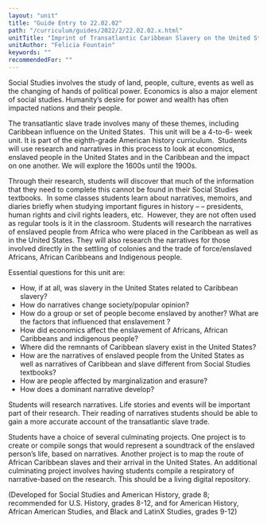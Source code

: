 ```yaml
---
layout: "unit"
title: "Guide Entry to 22.02.02"
path: "/curriculum/guides/2022/2/22.02.02.x.html"
unitTitle: "Imprint of Transatlantic Caribbean Slavery on the United States Using Narrative"
unitAuthor: "Felicia Fountain"
keywords: ""
recommendedFor: ""
---
```

<main>
        <p>Social Studies involves the study of land, people, culture, events as well as the changing of hands of political power. Economics is also a major element of social studies. Humanity&rsquo;s desire for power and wealth has often impacted nations and their people.&nbsp;</p>
<p>The transatlantic slave trade involves many of these themes, including Caribbean influence on the United States. &nbsp;This unit will be a 4-to-6- week unit. It is part of the eighth-grade American history curriculum.&nbsp; Students will use research and narratives in this process to look at economics, enslaved people in the United States and in the Caribbean and the impact on one another. We will explore the 1600s until the 1900s.</p>
<p>Through their research, students will discover that much of the information that they need to complete this cannot be found in their Social Studies textbooks.&nbsp; In some classes students learn about narratives, memoirs, and diaries briefly when studying important figures in history &ndash; &ndash; presidents, human rights and civil rights leaders, etc.&nbsp; However, they are not often used as regular tools is it in the classroom. Students will research the narratives of enslaved people from Africa who were placed in the Caribbean as well as in the United States. They will also research the narratives for those involved directly in the settling of colonies and the trade of force/enslaved Africans, African Caribbeans and Indigenous people. &nbsp;</p>
<p>Essential questions for this unit are:&nbsp;</p>
<ul>
<li>How, if at all, was slavery in the United States related to Caribbean slavery?</li>
<li>How do narratives change society/popular opinion?</li>
<li>How do a group or set of people become enslaved by another? What are the factors that influenced that enslavement ?</li>
<li>How did economics affect the enslavement of Africans, African Caribbeans and indigenous people?</li>
<li>Where did the remnants of Caribbean slavery exist in the United States?</li>
<li>How are the narratives of enslaved people from the United States as well as narratives of Caribbean and slave different from Social Studies textbooks?</li>
<li>How are people affected by marginalization and erasure?</li>
<li>How does a dominant narrative develop?</li>
</ul>
<p>Students will research narratives. Life stories and events will be important part of their research. Their reading of narratives students should be able to gain a more accurate account of the transatlantic slave trade.</p>
<p>Students have a choice of several culminating projects. One project is to create or compile songs that would represent a soundtrack of the enslaved person&rsquo;s life, based on narratives. Another project is to map the route of African Caribbean slaves and their arrival in the United States. An additional culminating project involves having students compile a respiratory of narrative-based on the research. This should be a living digital repository.</p>

<p>(Developed for Social Studies and American History, grade 8; recommended for U.S. History, grades 8-12, and for American History, African American Studies, and Black and LatinX Studies, grades 9-12)</p>
</main>
